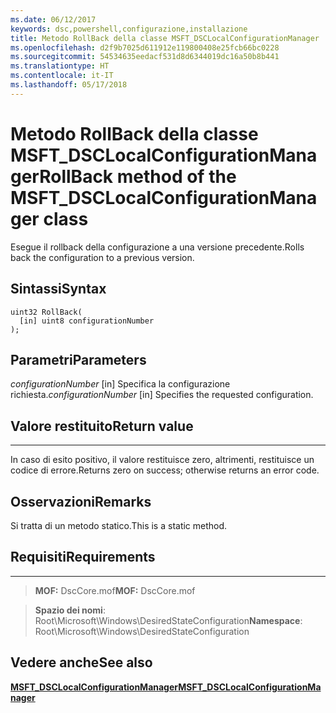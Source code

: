 ```yaml
---
ms.date: 06/12/2017
keywords: dsc,powershell,configurazione,installazione
title: Metodo RollBack della classe MSFT_DSCLocalConfigurationManager
ms.openlocfilehash: d2f9b7025d611912e119800408e25fcb66bc0228
ms.sourcegitcommit: 54534635eedacf531d8d6344019dc16a50b8b441
ms.translationtype: HT
ms.contentlocale: it-IT
ms.lasthandoff: 05/17/2018
---
```

# <a name="rollback-method-of-the-msftdsclocalconfigurationmanager-class"></a><span data-ttu-id="78957-103">Metodo RollBack della classe MSFT_DSCLocalConfigurationManager</span><span class="sxs-lookup"><span data-stu-id="78957-103">RollBack method of the MSFT_DSCLocalConfigurationManager class</span></span>

<span data-ttu-id="78957-104">Esegue il rollback della configurazione a una versione precedente.</span><span class="sxs-lookup"><span data-stu-id="78957-104">Rolls back the configuration to a previous version.</span></span>

<a name="syntax"></a><span data-ttu-id="78957-105">Sintassi</span><span class="sxs-lookup"><span data-stu-id="78957-105">Syntax</span></span>
------

```mof
uint32 RollBack(
  [in] uint8 configurationNumber
);
```

<a name="parameters"></a><span data-ttu-id="78957-106">Parametri</span><span class="sxs-lookup"><span data-stu-id="78957-106">Parameters</span></span>
----------

<span data-ttu-id="78957-107">*configurationNumber* \[in\] Specifica la configurazione richiesta.</span><span class="sxs-lookup"><span data-stu-id="78957-107">*configurationNumber* \[in\] Specifies the requested configuration.</span></span>

## <a name="return-value"></a><span data-ttu-id="78957-108">Valore restituito</span><span class="sxs-lookup"><span data-stu-id="78957-108">Return value</span></span>
------------

<span data-ttu-id="78957-109">In caso di esito positivo, il valore restituisce zero, altrimenti, restituisce un codice di errore.</span><span class="sxs-lookup"><span data-stu-id="78957-109">Returns zero on success; otherwise returns an error code.</span></span>

## <a name="remarks"></a><span data-ttu-id="78957-110">Osservazioni</span><span class="sxs-lookup"><span data-stu-id="78957-110">Remarks</span></span>

<span data-ttu-id="78957-111">Si tratta di un metodo statico.</span><span class="sxs-lookup"><span data-stu-id="78957-111">This is a static method.</span></span>

## <a name="requirements"></a><span data-ttu-id="78957-112">Requisiti</span><span class="sxs-lookup"><span data-stu-id="78957-112">Requirements</span></span>
------------
><span data-ttu-id="78957-113">**MOF:** DscCore.mof</span><span class="sxs-lookup"><span data-stu-id="78957-113">**MOF:** DscCore.mof</span></span>

><span data-ttu-id="78957-114">**Spazio dei nomi**: Root\Microsoft\Windows\DesiredStateConfiguration</span><span class="sxs-lookup"><span data-stu-id="78957-114">**Namespace**: Root\Microsoft\Windows\DesiredStateConfiguration</span></span>


## <a name="see-also"></a><span data-ttu-id="78957-115">Vedere anche</span><span class="sxs-lookup"><span data-stu-id="78957-115">See also</span></span>


[<span data-ttu-id="78957-116">**MSFT_DSCLocalConfigurationManager**</span><span class="sxs-lookup"><span data-stu-id="78957-116">**MSFT_DSCLocalConfigurationManager**</span></span>](msft-dsclocalconfigurationmanager.md)